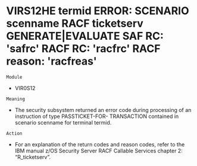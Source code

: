 # VIRS12HE termid ERROR: SCENARIO scenname RACF ticketserv GENERATE|EVALUATE SAF RC: 'safrc' RACF RC: 'racfrc' RACF reason: 'racfreas'

`Module`
- VIR0S12

`Meaning`
- The security subsystem returned an error code during processing of an instruction of type PASSTICKET-FOR- TRANSACTION contained in scenario scenname for terminal termid.

`Action`
- For an explanation of the return codes and reason codes, refer to the IBM manual z/OS Security Server RACF Callable Services chapter 2: “R_ticketserv”.
